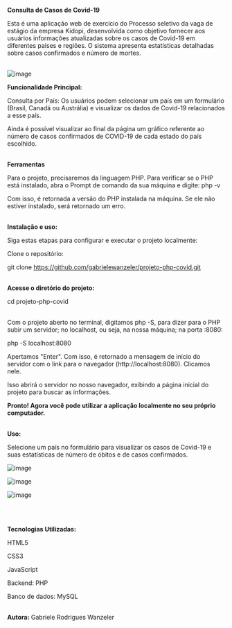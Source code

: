<Strong> Consulta de Casos de Covid-19 </Strong>

Esta é uma aplicação web de exercício do Processo seletivo da vaga de estágio da empresa Kidopi, desenvolvida como objetivo fornecer aos usuários informações atualizadas sobre os casos de Covid-19 em diferentes países e regiões.
O sistema apresenta estatísticas detalhadas sobre casos confirmados e número de mortes.
<br>
<br>

![image](https://github.com/gabrielewanzeler/projeto-php-covid/assets/109773605/82cadd33-12bf-4674-89ce-320949ef8859)



<Strong> Funcionalidade Principal: </Strong>

Consulta por País: Os usuários podem selecionar um país em um formulário (Brasil, Canadá ou Austrália) e visualizar os dados de Covid-19 relacionados a esse país.

Ainda é possível visualizar ao final da página um gráfico referente ao número de casos confirmados de COVID-19 de cada estado do país escolhido.
<br>
<br>

<Strong> Ferramentas </Strong> 

Para o projeto, precisaremos da linguagem PHP. Para verificar se o PHP está instalado, abra o Prompt de comando da sua máquina e digite:  php -v

Com isso, é retornada a versão do PHP instalada na máquina. Se ele não estiver instalado, será retornado um erro.
<br>
<br>

<Strong>Instalação e uso:</Strong>

Siga estas etapas para configurar e executar o projeto localmente:

Clone o repositório:

git clone https://github.com/gabrielewanzeler/projeto-php-covid.git
<br>
<br>

<Strong> Acesse o diretório do projeto: </Strong>

cd projeto-php-covid
<br>
<br>

Com o projeto aberto no terminal, digitamos php -S, para dizer para o PHP subir um servidor; no localhost, ou seja, na nossa máquina; na porta :8080:

php -S localhost:8080

Apertamos "Enter". Com isso, é retornado a mensagem de início do servidor com o link para o navegador (http://localhost:8080). Clicamos nele.

Isso abrirá o servidor no nosso navegador, exibindo a página inicial do projeto para buscar as informações.

<Strong>Pronto!
Agora você pode utilizar a aplicação localmente no seu próprio computador. </Strong>
<br>
<br>

<Strong>Uso: </Strong>

Selecione um país no formulário para visualizar os casos de Covid-19 e suas estatísticas de número de óbitos e de casos confirmados.

![image](https://github.com/gabrielewanzeler/projeto-php-covid/assets/109773605/9b91bc8c-89c1-4204-8541-1583e6d53ef3)

![image](https://github.com/gabrielewanzeler/projeto-php-covid/assets/109773605/5706b23e-fe15-4adb-a237-b0b105cabad2)

![image](https://github.com/gabrielewanzeler/projeto-php-covid/assets/109773605/83d04950-3424-4821-95f5-ac08fe4849d6)


<br>
<br>

<Strong>Tecnologias Utilizadas:</Strong>

HTML5

CSS3

JavaScript

Backend: PHP

Banco de dados: MySQL
<br>
<br>

<Strong>Autora:</Strong>
Gabriele Rodrigues Wanzeler
